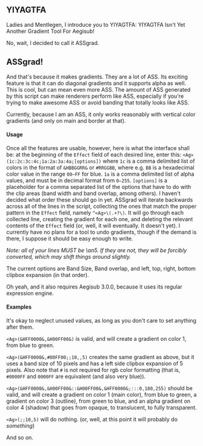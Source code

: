﻿YIYAGTFA
--------

Ladies and Mentlegen, I introduce you to YIYAGTFA: YIYAGTFA Isn't Yet Another Gradient Tool For Aegisub!

No, wait, I decided to call it ASSgrad.

ASSgrad!
--------

And that's because it makes gradients. They are a lot of ASS. Its exciting feature is that it can do diagonal gradients and it supports alpha as well. This is cool, but can mean even more ASS. The amount of ASS generated by this script can make renderers perform like ASS, especially if you're trying to make awesome ASS or avoid banding that totally looks like ASS.

Currently, because I am an ASS, it only works reasonably with vertical color gradients (and only on main and border at that).

#### Usage ####

Once all the features are usable, however, here is what the interface shall be: at the beginning of the `Effect` field of each desired line, enter this: `<Ag>(1c:2c:3c:4c;1a:2a:3a:4a;[options])` where `1c` is a comma delimited list of colors in the format of `&HBBGGRR&` or `#RRGGBB`, where e.g. `BB` is a hexadecimal color value in the range `00–FF` for blue. `1a` is a comma delimited list of alpha values, and must be in decimal format from `0–255`. `[options]` is a placeholder for a comma separated list of the options that have to do with the clip areas (band width and band overlap, among others). I haven't decided what order these should go in yet. ASSgrad will iterate backwards across all of the lines in the script, collecting the ones that match the proper pattern in the `Effect` field, namely `^<Ag>\(.+?\)`. It will go through each collected line, creating the gradient for each one, and deleting the relevant contents of the `Effect` field (or, well, it will eventually. It doesn't yet). I currently have no plans for a tool to undo gradients, though if the demand is there, I suppose it should be easy enough to write.

*Note: all of your lines MUST be \an5. If they are not, they will be forcibly converted, which may shift things around slightly.*

The current options are Band Size, Band overlap, and left, top, right, bottom clipbox expansion (in that order).

Oh yeah, and it also requires Aegisub 3.0.0, because it uses its regular expression engine.

#### Examples ####

It's okay to neglect unused values, as long as you don't care to set anything after them.

`<Ag>(&HFF0000&,&H00FF00&)` is valid, and will create a gradient on color 1, from blue to green.

`<Ag>(&HFF0000&,#00FF00;;10,,5)` creates the same gradient as above, but it uses a band size of 10 pixels and has a left side clipbox expansion of 5 pixels. Also note that `#` is not required for rgb color formatting (that is, `#0000FF` and `0000FF` are equivalent (and also very blue)).

`<Ag>(&HFF0000&,&H00FF00&::&H00FF00&,&HFF0000&;:::0,180,255)` should be valid, and will create a gradient on color 1 (main color), from blue to green, a gradient on color 3 (outline), from green to blue, and an alpha gradient on color 4 (shadow) that goes from opaque, to translucent, to fully transparent.

`<Ag>(;;10,5)` will do nothing. (or, well, at this point it will probably do _something_)

And so on.